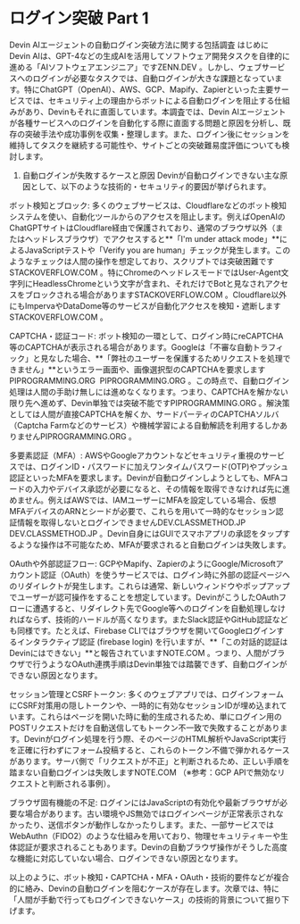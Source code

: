# ログイン突破 Part 1

Devin AIエージェントの自動ログイン突破方法に関する包括調査
はじめに
Devin AIは、GPT-4などの生成AIを活用してソフトウェア開発タスクを自律的に進める「AIソフトウェアエンジニア」です​
ZENN.DEV
。しかし、ウェブサービスへのログインが必要なタスクでは、自動ログインが大きな課題となっています。特にChatGPT（OpenAI）、AWS、GCP、Mapify、Zapierといった主要サービスでは、セキュリティ上の理由からボットによる自動ログインを阻止する仕組みがあり、Devinもそれに直面しています。本調査では、Devin AIエージェントが各種サービスへのログインを自動化する際に直面する問題と原因を分析し、既存の突破手法や成功事例を収集・整理します。また、ログイン後にセッションを維持してタスクを継続する可能性や、サイトごとの突破難易度評価についても検討します。

1. 自動ログインが失敗するケースと原因
Devinが自動ログインできない主な原因として、以下のような技術的・セキュリティ的要因が挙げられます。

ボット検知とブロック: 多くのウェブサービスは、Cloudflareなどのボット検知システムを使い、自動化ツールからのアクセスを阻止します。例えばOpenAIのChatGPTサイトはCloudflare経由で保護されており、通常のブラウザ以外（またはヘッドレスブラウザ）でアクセスすると**「I'm under attack mode」**によるJavaScriptテストや「Verify you are human」チェックが発生します。このようなチェックは人間の操作を想定しており、スクリプトでは突破困難です​
STACKOVERFLOW.COM
。特にChromeのヘッドレスモードではUser-Agent文字列にHeadlessChromeという文字が含まれ、それだけでBotと見なされアクセスをブロックされる場合があります​
STACKOVERFLOW.COM
。Cloudflare以外にもImpervaやDataDome等のサービスが自動化アクセスを検知・遮断します​
STACKOVERFLOW.COM
。

CAPTCHA・認証コード: ボット検知の一環として、ログイン時にreCAPTCHA等のCAPTCHAが表示される場合があります。Googleは「不審な自動トラフィック」と見なした場合、**「弊社のユーザーを保護するためリクエストを処理できません」**というエラー画面や、画像選択型のCAPTCHAを要求します​
PIPROGRAMMING.ORG
​
PIPROGRAMMING.ORG
。この時点で、自動ログイン処理は人間の手助け無しには進めなくなります。つまり、CAPTCHAを解かない限り先へ進めず、Devin単独では突破不能です​
PIPROGRAMMING.ORG
。解決策としては人間が直接CAPTCHAを解くか、サードパーティのCAPTCHAソルバ（Captcha Farmなどのサービス）や機械学習による自動解読を利用するしかありません​
PIPROGRAMMING.ORG
。

多要素認証（MFA）: AWSやGoogleアカウントなどセキュリティ重視のサービスでは、ログインID・パスワードに加えワンタイムパスワード(OTP)やプッシュ認証といったMFAを要求します。Devinが自動ログインしようとしても、MFAコードの入力やデバイス承認が必要になると、その情報を取得できなければ先に進めません。例えばAWSでは、IAMユーザーにMFAを設定している場合、仮想MFAデバイスのARNとシードが必要で、これらを用いて一時的なセッション認証情報を取得しないとログインできません​
DEV.CLASSMETHOD.JP
​
DEV.CLASSMETHOD.JP
。Devin自身にはGUIでスマホアプリの承認をタップするような操作は不可能なため、MFAが要求されると自動ログインは失敗します。

OAuthや外部認証フロー: GCPやMapify、ZapierのようにGoogle/Microsoftアカウント認証（OAuth）を使うサービスでは、ログイン時に外部の認証ページへのリダイレクトが発生します。これらは通常、新しいウィンドウやポップアップでユーザーが認可操作をすることを想定しています。DevinがこうしたOAuthフローに遭遇すると、リダイレクト先でGoogle等へのログインを自動処理しなければならず、技術的ハードルが高くなります。またSlack認証やGitHub認証なども同様です。たとえば、Firebase CLIではブラウザを開いてGoogleログインするインタラクティブ認証 (firebase login) を行いますが、**「この対話的認証はDevinにはできない」**と報告されています​
NOTE.COM
。つまり、人間がブラウザで行うようなOAuth連携手順はDevin単独では踏襲できず、自動ログインができない原因となります。

セッション管理とCSRFトークン: 多くのウェブアプリでは、ログインフォームにCSRF対策用の隠しトークンや、一時的に有効なセッションIDが埋め込まれています。これらはページを開いた時に動的生成されるため、単にログイン用のPOSTリクエストだけを自動送信してもトークン不一致で失敗することがあります。Devinがログイン処理を行う際、そのページのHTML解析やJavaScript実行を正確に行わずにフォーム投稿すると、これらのトークン不備で弾かれるケースがあります。サーバ側で「リクエストが不正」と判断されるため、正しい手順を踏まない自動ログインは失敗します​
NOTE.COM
（※参考：GCP APIで無効なリクエストと判断される事例）。

ブラウザ固有機能の不足: ログインにはJavaScriptの有効化や最新ブラウザが必要な場合があります。古い環境やJS無効ではログインページが正常表示されなかったり、送信ボタンが動作しなかったりします。また、一部サービスではWebAuthn（FIDO2）のような仕組みを用いており、物理セキュリティキーや生体認証が要求されることもあります。Devinの自動ブラウザ操作がそうした高度な機能に対応していない場合、ログインできない原因となります。

以上のように、ボット検知・CAPTCHA・MFA・OAuth・技術的要件などが複合的に絡み、Devinの自動ログインを阻むケースが存在します。次章では、特に「人間が手動で行ってもログインできないケース」の技術的背景について掘り下げます。

